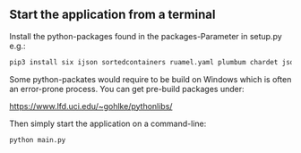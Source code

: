 
## Start the application from a terminal

Install the python-packages found in the packages-Parameter in setup.py e.g.:
```bash
pip3 install six ijson sortedcontainers ruamel.yaml plumbum chardet json pathlib typing PyQt5
```

Some python-packates would require to be build on Windows which is often an error-prone process. You can get pre-build packages under:

https://www.lfd.uci.edu/~gohlke/pythonlibs/  

Then simply start the application on a command-line: 
```bash
python main.py
```